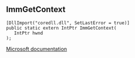 ## ImmGetContext

```
[DllImport("coredll.dll", SetLastError = true)]
public static extern IntPtr ImmGetContext(
   IntPtr hwnd
);
```

[Microsoft documentation](https://docs.microsoft.com/en-us/windows/win32/api/imm/nf-imm-immgetcontext)
